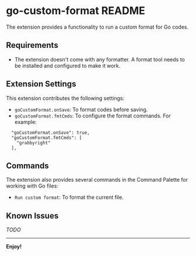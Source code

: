 # go-custom-format README

The extension provides a functionality to run a custom format for Go codes.

## Requirements

- The extension doesn't come with any formatter. A format tool needs to be installed and configured to make it work.

## Extension Settings

This extension contributes the following settings:

* `goCustomFormat.onSave`: To format codes before saving.
* `goCustomFormat.fmtCmds`: To configure the format commands. For example:
```
  "goCustomFormat.onSave": true,
  "goCustomFormat.fmtCmds": [
    "grabbyright"
  ],
```

## Commands

The extension also provides several commands in the Command Palette for working with Go files:
- `Run custom format`: To format the current file.

## Known Issues

_TODO_

-----------------------------------------------------------------------------------------------------------

**Enjoy!**
